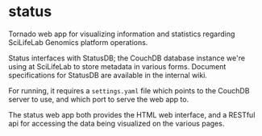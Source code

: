 status
======

Tornado web app for visualizing information and statistics regarding SciLifeLab Genomics platform operations.

Status interfaces with StatusDB; the CouchDB database instance we're using at SciLifeLab to store metadata in 
various forms.
Document specifications for StatusDB are available in the internal wiki.

For running, it requires a `settings.yaml` file which points to the CouchDB server to use, and which port to
serve the web app to.

The status web app both provides the HTML web interface, and a RESTful api for accessing the data being
visualized on the various pages.

